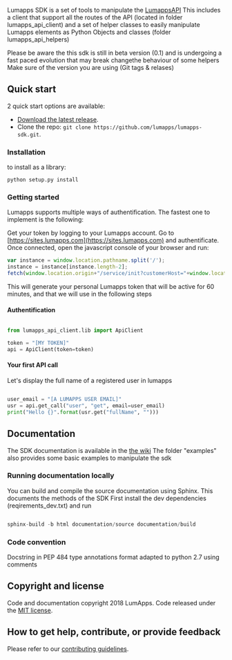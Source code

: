 Lumapps SDK is a set of tools to manipulate the [LumappsAPI](http://api.lumapps.com) 
This includes a client that support all the routes of the API (located in folder lumapps_api_client)
and a set of helper classes to easily manipulate Lumapps elements as Python Objects and classes (folder lumapps_api_helpers)

Please be aware the this sdk is still in beta version (0.1) and is undergoing a fast paced evolution that may break changethe behaviour of some helpers
Make sure of the version you are using (Git tags & relases)

## Quick start

2 quick start options are available:

- [Download the latest release](../../release).
- Clone the repo: `git clone https://github.com/lumapps/lumapps-sdk.git`.

### Installation

to install as a library:
```
python setup.py install
```

### Getting started

Lumapps supports multiple ways of authentification.
The fastest one to implement is the following:

Get your token by logging to your Lumapps account.
Go to [https://sites.lumapps.com](https://sites.lumapps.com) and authentificate.
Once connected, open the javascript console of your browser and run:

```javascript
var instance = window.location.pathname.split('/');
instance = instance[instance.length-2];
fetch(window.location.origin+"/service/init?customerHost="+window.location.host+"&instanceSlug="+instance+"&slug=").then(data=>{return data.json()}).then(res => {console.log(res.token)})
```

This will generate your personal Lumapps token that will be active for 60 minutes, and that we will use in the following steps 

#### Authentification

```python

from lumapps_api_client.lib import ApiClient

token = "[MY TOKEN]"
api = ApiClient(token=token)

```

#### Your first API call

Let's display the full name of a registered user in lumapps

```python

user_email = "[A LUMAPPS USER EMAIL]"
usr = api.get_call("user", "get", email=user_email)
print("Hello {}".format(usr.get("fullName", "")))

```


## Documentation

The SDK documentation is available in the [the wiki](../../wiki)
The folder "examples" also provides some basic examples to manipulate the sdk

### Running documentation locally

You can build and compile the source documentation using Sphinx. This documents the methods of the SDK
First install the dev dependencies (reqirements_dev.txt) and run

```python

sphinx-build -b html documentation/source documentation/build

```

### Code convention

Docstring in PEP 484 type annotations format adapted to python 2.7 using comments


## Copyright and license

Code and documentation copyright 2018 LumApps. Code released under the [MIT license](LICENSE.md).


## How to get help, contribute, or provide feedback

Please refer to our [contributing guidelines](CONTRIBUTING.md).
